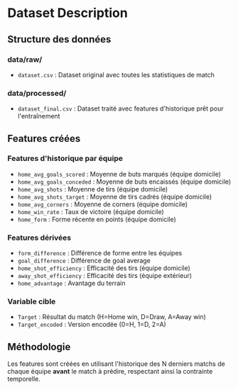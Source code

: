 # Dataset Description

## Structure des données

### data/raw/
- `dataset.csv` : Dataset original avec toutes les statistiques de match

### data/processed/  
- `dataset_final.csv` : Dataset traité avec features d'historique prêt pour l'entraînement

## Features créées

### Features d'historique par équipe
- `home_avg_goals_scored` : Moyenne de buts marqués (équipe domicile)
- `home_avg_goals_conceded` : Moyenne de buts encaissés (équipe domicile)
- `home_avg_shots` : Moyenne de tirs (équipe domicile)
- `home_avg_shots_target` : Moyenne de tirs cadrés (équipe domicile)
- `home_avg_corners` : Moyenne de corners (équipe domicile)
- `home_win_rate` : Taux de victoire (équipe domicile)
- `home_form` : Forme récente en points (équipe domicile)

### Features dérivées
- `form_difference` : Différence de forme entre les équipes
- `goal_difference` : Différence de goal average
- `home_shot_efficiency` : Efficacité des tirs (équipe domicile)
- `away_shot_efficiency` : Efficacité des tirs (équipe extérieur)
- `home_advantage` : Avantage du terrain

### Variable cible
- `Target` : Résultat du match (H=Home win, D=Draw, A=Away win)
- `Target_encoded` : Version encodée (0=H, 1=D, 2=A)

## Méthodologie

Les features sont créées en utilisant l'historique des N derniers matchs de chaque équipe **avant** le match à prédire, respectant ainsi la contrainte temporelle.
